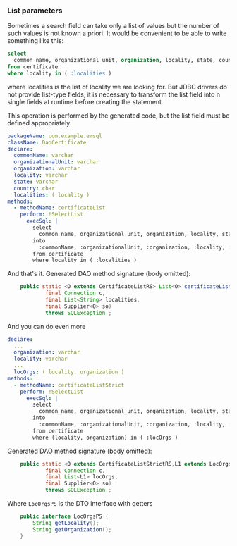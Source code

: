 ### List parameters

Sometimes a search field can take only a list of values but the number of such values is not known a priori.
It would be convenient to be able to write something like this:

~~~sql
select
  common_name, organizational_unit, organization, locality, state, country
from certificate
where locality in ( :localities )
~~~

where localities is the list of locality we are looking for.
But JDBC drivers do not provide list-type fields,
it is necessary to transform the list field into n single fields at runtime before creating the statement.

This operation is performed by the generated code, but the list field must be defined appropriately.

~~~yaml
packageName: com.example.emsql
className: DaoCertificate
declare:
  commonName: varchar
  organizationalUnit: varchar
  organization: varchar
  locality: varchar
  state: varchar
  country: char
  localities: ( locality )
methods:
  - methodName: certificateList
    perform: !SelectList
      execSql: |
        select
          common_name, organizational_unit, organization, locality, state, country
        into
          :commonName, :organizationalUnit, :organization, :locality, :state, :country
        from certificate
        where locality in ( :localities )
~~~

And that's it.
Generated DAO method signature (body omitted):

~~~java
    public static <O extends CertificateListRS> List<O> certificateList(
            final Connection c,
            final List<String> localities,
            final Supplier<O> so)
            throws SQLException ;
~~~

And you can do even more

~~~yaml
declare:
  ...
  organization: varchar
  locality: varchar
  ...
  locOrgs: ( locality, organization )
methods:
  - methodName: certificateListStrict
    perform: !SelectList
      execSql: |
        select
          common_name, organizational_unit, organization, locality, state, country
        into
          :commonName, :organizationalUnit, :organization, :locality, :state, :country
        from certificate
        where (locality, organization) in ( :locOrgs )
~~~

Generated DAO method signature (body omitted):

~~~java
    public static <O extends CertificateListStrictRS,L1 extends LocOrgsPS> List<O> certificateListStrict(
            final Connection c,
            final List<L1> locOrgs,
            final Supplier<O> so)
            throws SQLException ;
~~~

Where `LocOrgsPS` is the DTO interface with getters

~~~java
    public interface LocOrgsPS {
        String getLocality();
        String getOrganization();
    }
~~~
